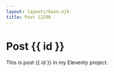 ```yaml
---
layout: layouts/base.njk
title: Post 12296
---
```


# Post {{ id }}

This is post {{ id }} in my Eleventy project.
